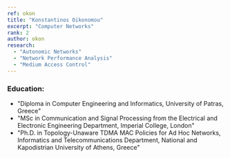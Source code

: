 ```yaml
---
ref: okon
title: "Konstantinos Oikonomou"
excerpt: "Computer Networks"
rank: 2
author: okon
research:
  - "Autonomic Networks"
  - "Network Performance Analysis"
  - "Medium Access Control"
---
```


### Education:
  - "Diploma in Computer Engineering and Informatics, University of Patras, Greece"
  - "MSc in Communication and Signal Processing from the Electrical and Electronic Engineering Department, Imperial College, London"
  - "Ph.D. in Topology-Unaware TDMA MAC Policies for Ad Hoc Networks, Informatics and Telecommunications Department, National and Kapodistrian University of Athens, Greece"
